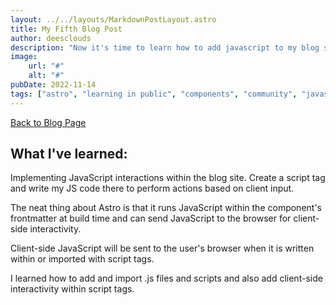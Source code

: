 ```yaml
---
layout: ../../layouts/MarkdownPostLayout.astro
title: My Fifth Blog Post
author: deesclouds
description: "Now it's time to learn how to add javascript to my blog site"
image: 
    url: "#"
    alt: "#"
pubDate: 2022-11-14
tags: ["astro", "learning in public", "components", "community", "javascript"]
---
```

<a href="/blog">Back to Blog Page</a>

## What I've learned:

Implementing JavaScript interactions within the blog site.
Create a script tag and write my JS code there to perform actions based on client input.

The neat thing about Astro is that it runs JavaScript within the component's frontmatter at build time and can send JavaScript to the browser for client-side interactivity.

Client-side JavaScript will be sent to the user's browser when it is written within or imported with script tags.

I learned how to add and import .js files and scripts and also add client-side interactivity within script tags.